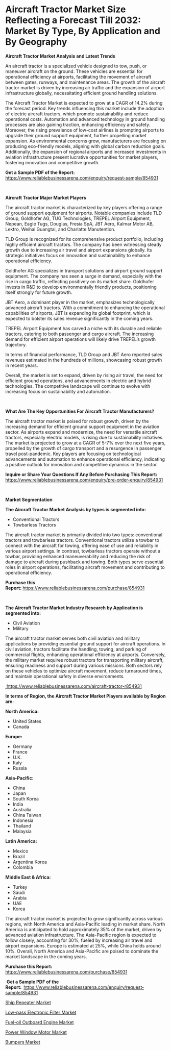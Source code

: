 <p><h1>Aircraft Tractor Market Size Reflecting a Forecast Till 2032: Market By Type, By Application and By Geography</h1></p><p><strong>Aircraft Tractor Market Analysis and Latest Trends</strong></p>
<p><p>An aircraft tractor is a specialized vehicle designed to tow, push, or maneuver aircraft on the ground. These vehicles are essential for operational efficiency at airports, facilitating the movement of aircraft between gates, runways, and maintenance areas. The growth of the aircraft tractor market is driven by increasing air traffic and the expansion of airport infrastructure globally, necessitating efficient ground handling solutions.</p><p>The Aircraft Tractor Market is expected to grow at a CAGR of 14.2% during the forecast period. Key trends influencing this market include the adoption of electric aircraft tractors, which promote sustainability and reduce operational costs. Automation and advanced technology in ground handling processes are also gaining traction, enhancing efficiency and safety. Moreover, the rising prevalence of low-cost airlines is prompting airports to upgrade their ground support equipment, further propelling market expansion. As environmental concerns grow, manufacturers are focusing on producing eco-friendly models, aligning with global carbon reduction goals. Additionally, the expansion of regional airports and increased investments in aviation infrastructure present lucrative opportunities for market players, fostering innovation and competitive growth.</p></p>
<p><strong>Get a Sample PDF of the Report:&nbsp;</strong> <a href="https://www.reliablebusinessarena.com/enquiry/request-sample/854931?utm_campaign=2195&utm_medium=2&utm_source=Github&utm_content=ia&utm_term=30032025&utm_id=aircraft-tractor">https://www.reliablebusinessarena.com/enquiry/request-sample/854931</a></p>
<p>&nbsp;</p>
<p><strong>Aircraft Tractor Major Market Players</strong></p>
<p><p>The aircraft tractor market is characterized by key players offering a range of ground support equipment for airports. Notable companies include TLD Group, Goldhofer AG, TUG Technologies, TREPEL Airport Equipment, Nepean, Eagle Tugs, Douglas, Fresia SpA, JBT Aero, Kalmar Motor AB, Lektro, Weihai Guangtai, and Charlatte Manutention.</p><p>TLD Group is recognized for its comprehensive product portfolio, including highly efficient aircraft tractors. The company has been witnessing steady growth due to increasing air travel and airport expansions globally. Its strategic initiatives focus on innovation and sustainability to enhance operational efficiency.</p><p>Goldhofer AG specializes in transport solutions and airport ground support equipment. The company has seen a surge in demand, especially with the rise in cargo traffic, reflecting positively on its market share. Goldhofer invests in R&D to develop environmentally friendly products, positioning itself strongly for future growth.</p><p>JBT Aero, a dominant player in the market, emphasizes technologically advanced aircraft tractors. With a commitment to enhancing the operational capabilities of airports, JBT is expanding its global footprint, which is expected to bolster its sales revenue significantly in the coming years.</p><p>TREPEL Airport Equipment has carved a niche with its durable and reliable tractors, catering to both passenger and cargo aircraft. The increasing demand for efficient airport operations will likely drive TREPEL’s growth trajectory.</p><p>In terms of financial performance, TLD Group and JBT Aero reported sales revenues estimated in the hundreds of millions, showcasing robust growth in recent years.</p><p>Overall, the market is set to expand, driven by rising air travel, the need for efficient ground operations, and advancements in electric and hybrid technologies. The competitive landscape will continue to evolve with increasing focus on sustainability and automation.</p></p>
<p>&nbsp;</p>
<p><strong>What Are The Key Opportunities For Aircraft Tractor Manufacturers?</strong></p>
<p><p>The aircraft tractor market is poised for robust growth, driven by the increasing demand for efficient ground support equipment in the aviation sector. As airports expand and modernize, the need for versatile aircraft tractors, especially electric models, is rising due to sustainability initiatives. The market is projected to grow at a CAGR of 5-7% over the next five years, propelled by the growth of cargo transport and a resurgence in passenger travel post-pandemic. Key players are focusing on technological advancements and automation to enhance operational efficiency, indicating a positive outlook for innovation and competitive dynamics in the sector.</p></p>
<p><strong>Inquire or Share Your Questions If Any Before Purchasing This Report:</strong> <a href="https://www.reliablebusinessarena.com/enquiry/pre-order-enquiry/854931?utm_campaign=2195&utm_medium=2&utm_source=Github&utm_content=ia&utm_term=30032025&utm_id=aircraft-tractor">https://www.reliablebusinessarena.com/enquiry/pre-order-enquiry/854931</a></p>
<p>&nbsp;</p>
<p><strong>Market Segmentation</strong></p>
<p><strong>The Aircraft Tractor Market Analysis by types is segmented into:</strong></p>
<p><ul><li>Conventional Tractors</li><li>Towbarless Tractors</li></ul></p>
<p><p>The aircraft tractor market is primarily divided into two types: conventional tractors and towbarless tractors. Conventional tractors utilize a towbar to connect with the aircraft for towing, offering ease of use and reliability in various airport settings. In contrast, towbarless tractors operate without a towbar, providing enhanced maneuverability and reducing the risk of damage to aircraft during pushback and towing. Both types serve essential roles in airport operations, facilitating aircraft movement and contributing to operational efficiency.</p></p>
<p><strong>Purchase this Report:&nbsp;</strong><a href="https://www.reliablebusinessarena.com/purchase/854931?utm_campaign=2195&utm_medium=2&utm_source=Github&utm_content=ia&utm_term=30032025&utm_id=aircraft-tractor">https://www.reliablebusinessarena.com/purchase/854931</a></p>
<p>&nbsp;</p>
<p><strong>The Aircraft Tractor Market Industry Research by Application is segmented into:</strong></p>
<p><ul><li>Civil Aviation</li><li>Military</li></ul></p>
<p><p>The aircraft tractor market serves both civil aviation and military applications by providing essential ground support for aircraft operations. In civil aviation, tractors facilitate the handling, towing, and parking of commercial flights, enhancing operational efficiency at airports. Conversely, the military market requires robust tractors for transporting military aircraft, ensuring readiness and support during various missions. Both sectors rely on these vehicles to optimize aircraft movement, reduce turnaround times, and maintain operational safety in diverse environments.</p></p>
<p><a href="https://www.reliablebusinessarena.com/aircraft-tractor-r854931?utm_campaign=2195&utm_medium=2&utm_source=Github&utm_content=ia&utm_term=30032025&utm_id=aircraft-tractor">&nbsp;https://www.reliablebusinessarena.com/aircraft-tractor-r854931</a></p>
<p><strong>In terms of Region, the Aircraft Tractor Market Players available by Region are:</strong></p>
<p>
    <p> <strong> North America: </strong>
        <ul>
            <li>United States</li>
            <li>Canada</li>
        </ul>
        </p> 
    <p> <strong> Europe: </strong>
        <ul>
            <li>Germany</li>
            <li>France</li>
            <li>U.K.</li>
            <li>Italy</li>
            <li>Russia</li>
        </ul>
        </p> 
    <p> <strong> Asia-Pacific: </strong>
        <ul>
            <li>China</li>
            <li>Japan</li>
            <li>South Korea</li>
            <li>India</li>
            <li>Australia</li>
            <li>China Taiwan</li>
            <li>Indonesia</li>
            <li>Thailand</li>
            <li>Malaysia</li>
        </ul>
        </p> 
    <p> <strong> Latin America: </strong>
        <ul>
            <li>Mexico</li>
            <li>Brazil</li>
            <li>Argentina Korea</li>
            <li>Colombia</li>
        </ul>
        </p> 
    <p> <strong> Middle East & Africa: </strong>
        <ul>
            <li>Turkey</li>
            <li>Saudi</li>
            <li>Arabia</li>
            <li>UAE</li>
            <li>Korea</li>
        </ul>
    </p>
    </p>
<p><p>The aircraft tractor market is projected to grow significantly across various regions, with North America and Asia-Pacific leading in market share. North America is anticipated to hold approximately 35% of the market, driven by advanced aviation infrastructure. The Asia-Pacific region is expected to follow closely, accounting for 30%, fueled by increasing air travel and airport expansions. Europe is estimated at 25%, while China holds around 10%. Overall, North America and Asia-Pacific are poised to dominate the market landscape in the coming years.</p></p>
<p><strong>Purchase this Report: </strong><a href="https://www.reliablebusinessarena.com/purchase/854931?utm_campaign=2195&utm_medium=2&utm_source=Github&utm_content=ia&utm_term=30032025&utm_id=aircraft-tractor">https://www.reliablebusinessarena.com/purchase/854931</a></p>
<p>&nbsp;<strong>Get a Sample PDF of the Report:&nbsp;&nbsp;</strong><a href="https://www.reliablebusinessarena.com/enquiry/request-sample/854931?utm_campaign=2195&utm_medium=2&utm_source=Github&utm_content=ia&utm_term=30032025&utm_id=aircraft-tractor">https://www.reliablebusinessarena.com/enquiry/request-sample/854931</a></p>
<p><strong></strong></p>
<p><p><a href="https://www.linkedin.com/pulse/analyzing-ship-repeater-market-worth-projected-9-cagr-from-nwr3c?utm_campaign=2195&utm_medium=2&utm_source=Github&utm_content=ia&utm_term=30032025&utm_id=aircraft-tractor">Ship Repeater Market</a></p><p><a href="https://www.linkedin.com/pulse/low-pass-electronic-filter-market-evolution-future-outlook-na8pc?utm_campaign=2195&utm_medium=2&utm_source=Github&utm_content=ia&utm_term=30032025&utm_id=aircraft-tractor">Low-pass Electronic Filter Market</a></p><p><a href="https://www.linkedin.com/pulse/navigating-fuel-oil-outboard-engine-market-financial-njbge?utm_campaign=2195&utm_medium=2&utm_source=Github&utm_content=ia&utm_term=30032025&utm_id=aircraft-tractor">Fuel-oil Outboard Engine Market</a></p><p><a href="https://github.com/lolahberkik5/Market-Research-Report-List-1/blob/main/power-window-motor-market.md?utm_campaign=2195&utm_medium=2&utm_source=Github&utm_content=ia&utm_term=30032025&utm_id=aircraft-tractor">Power Window Motor Market</a></p><p><a href="https://github.com/bloggglazaie/Market-Research-Report-List-1/blob/main/bumpers-market.md?utm_campaign=2195&utm_medium=2&utm_source=Github&utm_content=ia&utm_term=30032025&utm_id=aircraft-tractor">Bumpers Market</a></p></p>